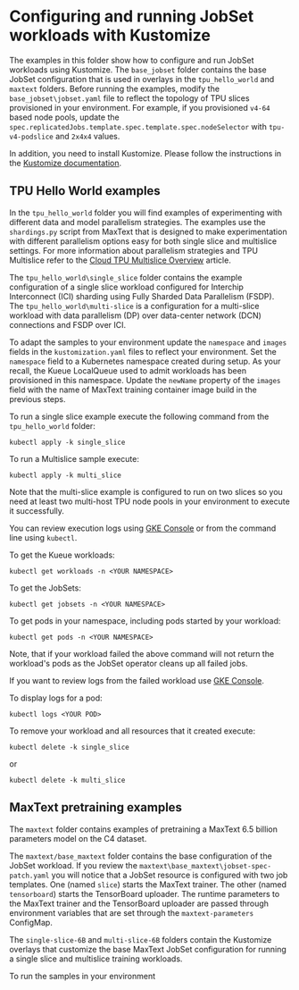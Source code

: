 # Configuring and running JobSet workloads with Kustomize


The examples in this folder show how to configure and run JobSet workloads using Kustomize. The `base_jobset` folder contains the base JobSet configuration that is used in overlays in the `tpu_hello_world` and `maxtext` folders.
Before running the examples, modify the `base_jobset\jobset.yaml` file to reflect the topology of TPU slices provisioned in your environment. For example, if you provisioned `v4-64` based node pools, update the `spec.replicatedJobs.template.spec.template.spec.nodeSelector` with `tpu-v4-podslice` and `2x4x4` values.

In addition, you need to install Kustomize. Please follow the instructions in the [Kustomize documentation](https://kubectl.docs.kubernetes.io/installation/kustomize/).


## TPU Hello World examples

In the `tpu_hello_world` folder you will find examples of experimenting with different data and model parallelism strategies. The examples use the `shardings.py` script from MaxText that is designed to make experimentation with different parallelism options easy for both single slice and multislice settings. For more information about parallelism strategies and TPU Multislice refer to the [Cloud TPU Multislice Overview](https://cloud.google.com/tpu/docs/multislice-introduction) article.

The `tpu_hello_world\single_slice` folder contains the example configuration of a single slice workload configured for  Interchip Interconnect (ICI) sharding using Fully Sharded Data Parallelism (FSDP). The `tpu_hello_world\multi-slice` is a configuration for a multi-slice workload with data parallelism (DP) over data-center network (DCN) connections and FSDP over ICI.

To adapt the samples to your environment update the `namespace` and `images` fields in the `kustomization.yaml` files to reflect your environment. Set the `namespace` field to a Kubernetes namespace created during setup. As your recall, the Kueue LocalQueue used to admit workloads has been provisioned in this namespace. Update the `newName` property of the `images` field with the name of MaxText training container image build in the previous steps.

To run a single slice example execute the following command from the `tpu_hello_world` folder:

```
kubectl apply -k single_slice
```

To run a Multislice sample execute:

```
kubectl apply -k multi_slice
```

Note that the multi-slice example is configured to run on two slices so you need at least two multi-host TPU node pools in your environment to execute it successfully.

You can review execution logs using [GKE Console](https://console.cloud.google.com/kubernetes/workload/overview) or from the command line using `kubectl`.

To get the Kueue workloads:

```
kubectl get workloads -n <YOUR NAMESPACE>
```

To get the JobSets:

```
kubectl get jobsets -n <YOUR NAMESPACE>
```

To get pods in your namespace, including pods started by your workload:

```
kubectl get pods -n <YOUR NAMESPACE>
```

Note, that if your workload failed the above command will not return the workload's pods as the JobSet operator cleans up all failed jobs.

If you want to review logs from the failed workload use [GKE Console](https://console.cloud.google.com/kubernetes/workload/overview).

To display logs for a pod:

```
kubectl logs <YOUR POD>
```

To remove your workload and all resources that it created execute:

```
kubectl delete -k single_slice
```

or

```
kubectl delete -k multi_slice
```

## MaxText pretraining examples

The `maxtext` folder contains examples of pretraining a MaxText 6.5 billion parameters model on the C4 dataset.

The `maxtext/base_maxtext` folder contains the base configuration of the JobSet workload. If you review the `maxtext\base_maxtext\jobset-spec-patch.yaml` you will notice that a JobSet resource is configured with two job templates. One (named `slice`) starts the MaxText trainer. The other (named `tensorboard`) starts the TensorBoard uploader. The runtime parameters to the MaxText trainer and the TensorBoard uploader are passed through environment variables that are set through the `maxtext-parameters` ConfigMap.

The `single-slice-6B` and `multi-slice-6B` folders contain the Kustomize overlays that customize the base MaxText JobSet configuration for running a single slice and multislice training workloads.

To run the samples in your environment





